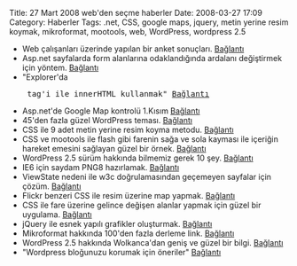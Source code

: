 Title: 27 Mart 2008 web&#039;den seçme haberler
Date: 2008-03-27 17:09
Category: Haberler
Tags: .net, CSS, google maps, jquery, metin yerine resim koymak, mikroformat, mootools, web, WordPress, wordpress 2.5

-   Web çalışanları üzerinde yapılan bir anket sonuçları. [Bağlantı][]
-   Asp.net sayfalarda form alanlarına odaklandığında ardalanı
    değiştirmek için yöntem. [Bağlantı][1]
-   "Explorer'da <pre> tag'i ile innerHTML kullanmak" [Bağlantı][2]
-   Asp.net'de Google Map kontrolü 1.Kısım [Bağlantı][3]
-   45'den fazla güzel WordPress teması. [Bağlantı][4]
-   CSS ile 9 adet metin yerine resim koyma metodu. [Bağlantı][5]
-   CSS ve mootools ile flash gibi farenin sağa ve sola kayması ile
    içeriğin hareket emesini sağlayan güzel bir örnek. [Bağlantı][6]
-   WordPress 2.5 sürüm hakkında bilmemiz gerek 10 şey. [Bağlantı][7]
-   IE6 için saydam PNG8 hazırlamak. [Bağlantı][8]
-   ViewState nedeni ile w3c doğrulamasından geçemeyen sayfalar için
    çözüm. [Bağlantı][9]
-   Flickr benzeri CSS ile resim üzerine map yapmak. [Bağlantı][10]
-   CSS ile fare üzerine gelince değişen alanlar yapmak için güzel bir
    uygulama. [Bağlantı][11]
-   jQuery ile esnek yapılı grafikler oluşturmak. [Bağlantı][12]
-   Mikroformat hakkında 100'den fazla derleme link. [Bağlantı][13]
-   WordPress 2.5 hakkında Wolkanca'dan geniş ve güzel bir bilgi.
    [Bağlantı][14]
-   "Wordpress bloğunuzu korumak için öneriler" [Bağlantı][15]

</p>

  [Bağlantı]: http://www.nitobi.com/survey/ "web üzerine bir anket"
  [1]: http://www.codeproject.com/KB/aspnet/inputBgOnFocus.aspx
    "asp.net ile form alanlarına odaklanma"
  [2]: http://kadiry.blogspot.com/2008/03/explorerda-tagi-ile-innerhtml-kullanmak.html
    "pre etiketi"
  [3]: http://www.shabdar.org/google-maps-user-control-for-ASP-Net-part1.html
    "asp.net google map"
  [4]: http://www.noupe.com/wordpress/outstanding-free-and-premium-wordpress-themes.html
    "wordpress teması"
  [5]: http://css.dzone.com/news/nine-techniques-css-image-repl
    "metin yerine resim koymak"
  [6]: http://woork.blogspot.com/2008/03/using-css-and-mootools-to-simulate.html
    "silde içerik"
  [7]: http://technosailor.com/2008/03/18/10-things-you-need-to-know-about-wordpress-25/
    "wordpress 2.5"
  [8]: http://www.sitepoint.com/blogs/2008/03/20/making-ie6-friendly-png8-images/
    "ie6 için saydam png8"
  [9]: http://weblogs.asp.net/markmcdonnell/archive/2008/03/24/w3c-validator-and-the-viewstate.aspx
    "ViewState w3c"
  [10]: http://www.cssplay.co.uk/articles/imagemap/index.html
    "css image map"
  [11]: http://snook.ca/archives/html_and_css/content_overlay_css/
    "cssile değişen alanlar"
  [12]: http://www.filamentgroup.com/lab/creating_accessible_charts_using_canvas_and_jquery/
    "jQuery ile grafik"
  [13]: http://www.virtualhosting.com/blog/2008/microformats-university-100-articles-and-resources/
    "mikroformat"
  [14]: http://blog.wolkanca.com/wordpress-25-ile-gelecek-olan-yenilikler/
    "wordpress 2.5"
  [15]: http://www.teknolojiherseyim.com/wordpress-blogunuzu-korumak-icin-oneriler/
    "wordpress güvenlik"
